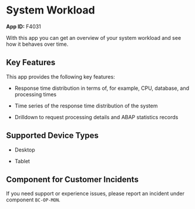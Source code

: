 <!-- loioad68ab182bb847029d52eb83d21610f8 -->

# System Workload

**App ID:** F4031



With this app you can get an overview of your system workload and see how it behaves over time.



<a name="loioad68ab182bb847029d52eb83d21610f8__section_atr_kwf_wnb"/>

## Key Features

This app provides the following key features:



-   Response time distribution in terms of, for example, CPU, database, and processing times

-   Time series of the response time distribution of the system

-   Drilldown to request processing details and ABAP statistics records




<a name="loioad68ab182bb847029d52eb83d21610f8__supported_devices"/>

## Supported Device Types

-   Desktop

-   Tablet




<a name="loioad68ab182bb847029d52eb83d21610f8__customer_component"/>

## Component for Customer Incidents

If you need support or experience issues, please report an incident under component `BC-OP-MON`.

